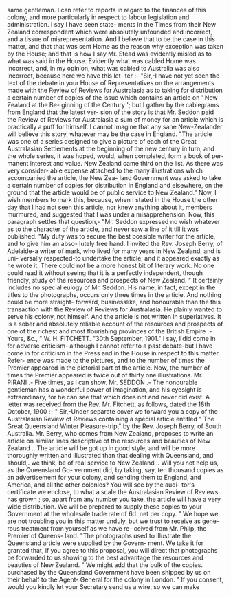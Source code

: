 same gentleman. I can refer to reports in regard to the finances of this colony, and more particularly in respect to labour legislation and administration. I say I have seen state- ments in the Times from their New Zealand correspondent which were absolutely unfounded and incorrect, and a tissue of misrepresentation. And I believe that to be the case in this matter, and that that was sent Home as the reason why exception was taken by the House; and that is how I say Mr. Stead was evidently misled as to what was said in the House. Evidently what was cabled Home was incorrect, and, in my opinion, what was cabled to Australia was also incorrect, because here we have this let- ter :- "Sir,-I have not yet seen the text of the debate in your House of Representatives on the arrangements made with the Review of Reviews for Australasia as to taking for distribution a certain number of copies of the issue which contains an article on ' New Zealand at the Be- ginning of the Century '; but I gather by the cablegrams from England that the latest ver- sion of the story is that Mr. Seddon paid the Review of Reviews for Australasia a sum of money for an article which is practically a puff for himself. I cannot imagine that any sane New-Zealander will believe this story, whatever may be the case in England. "The article was one of a series designed to give a picture of each of the Great Australasian Settlements at the beginning of the new century in turn, and the whole series, it was hoped, would, when completed, form a book of per- manent interest and value. New Zealand came third on the list. As there was very consider- able expense attached to the many illustrations which accompanied the article, the New Zea- land Government was asked to take a certain number of copies for distribution in England and elsewhere, on the ground that the article would be of public service to New Zealand." Now, I wish members to mark this, because, when I stated in the House the other day that I had not seen this article, nor knew anything about it, members murmured, and suggested that I was under a misapprehension. Now, this paragraph settles that question,- "Mr. Seddon expressed no wish whatever as to the character of the article, and never saw a line of it till it was published. "My duty was to secure the best possible writer for the article, and to give him an abso- lutely free hand. I invited the Rev. Joseph Berry, of Adelaide-a writer of mark, who lived for many years in New Zealand, and is uni- versally respected-to undertake the article, and it appeared exactly as he wrote it. There could not be a more honest bit of literary work. No one could read it without seeing that it is a perfectly independent, though friendly, study of the resources and prospects of New Zealand. " It certainly includes no special eulogy of Mr. Seddon. His name, in fact, except in the titles to the photographs, occurs only three times in the article. And nothing could be more straight- forward, businesslike, and honourable than the this transaction with the Review of Reviews for Australasia. He plainly wanted to serve his colony, not himself. And the article is not written in superlatives. It is a sober and absolutely reliable account of the resources and prospects of one of the richest and most flourishing provinces of the British Empire .- Yours, &c., " W. H. FITCHETT. "30th September, 1901." I say, I did come in for adverse criticism- although I cannot refer to a past debate-but I have come in for criticism in the Press and in the House in respect to this matter. Refer- ence was made to the pictures, and to the number of times the Premier appeared in the pictorial part of the article. Now, the number of times the Premier appeared is twice out of thirty one illustrations. Mr. PIRANI .- Five times, as I can show. Mr. SEDDON .- The honourable gentleman has a wonderful power of imagination, and his eyesight is extraordinary, for he can see that which does not and never did exist. A letter was received from the Rev. Mr. Fitchett, as follows, dated the 18th October, 1900 :- " Sir,-Under separate cover we forward you a copy of the Australasian Review of Reviews containing a special article entitled " The Great Queensland Winter Pleasure-trip," by the Rev. Joseph Berry, of South Australia. Mr. Berry, who comes from New Zealand, proposes to write an article on similar lines descriptive of the resources and beauties of New Zealand .. The article will be got up in good style, and will be more thoroughly written and illustrated than that dealing with Queensland, and should,. we think, be of real service to New Zealand .. Will you not help us, as the Queensland Go- vernment did, by taking, say, ten thousand copies as an advertisement for your colony, and sending them to England, and America, and all the other colonies? You will see by the audi- tor's certificate we enclose, to what a scale the Australasian Review of Reviews has grown ; so, apart from any number you take, the article will have a very wide distribution. We will be prepared to supply these copies to your Government at the wholesale trade rate of 6d. net per copy. " We hope we are not troubling you in this matter unduly, but we trust to receive as gene- rous treatment from yourself as we have re- ceived from Mr. Philp, the Premier of Queens- land. "The photographs used to illustrate the Queensland article were supplied by the Govern- ment. We take it for granted that, if you agree to this proposal, you will direct that photographs be forwarded to us showing to the best advantage the resources and beauties of New Zealand. " We might add that the bulk of the copies. purchased by the Queensland Government have been shipped by us on their behalf to the Agent- General for the colony in London. " If you consent, would you kindly let your Secretary send us a wire, so we can make 